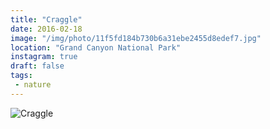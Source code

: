 ```yaml
---
title: "Craggle"
date: 2016-02-18
image: "/img/photo/11f5fd184b730b6a31ebe2455d8edef7.jpg"
location: "Grand Canyon National Park"
instagram: true
draft: false
tags:
 - nature
---
```


![Craggle](/img/photo/11f5fd184b730b6a31ebe2455d8edef7.jpg)
